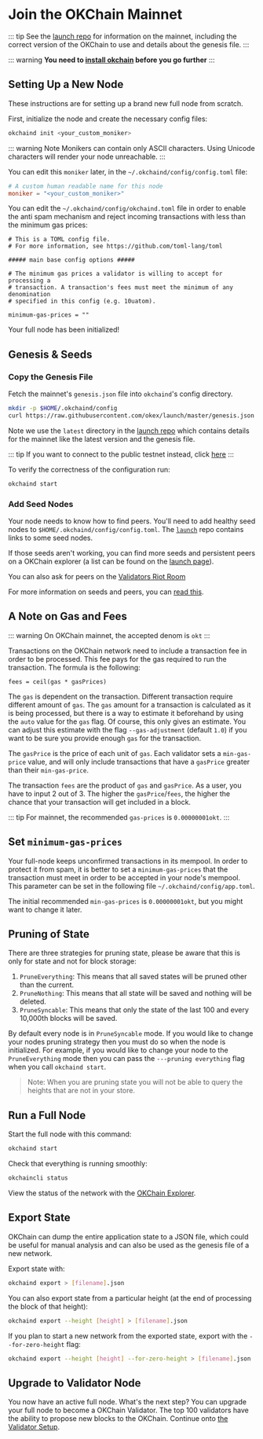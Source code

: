 <!--
order: 3
-->

# Join the OKChain Mainnet

::: tip 
See the [launch repo](https://github.com/okex/launch) for
information on the mainnet, including the correct version
of the OKChain to use and details about the genesis file.
:::

::: warning
**You need to [install okchain](./install-okchain.md) before you go further**
:::

## Setting Up a New Node

These instructions are for setting up a brand new full node from scratch.

First, initialize the node and create the necessary config files:

```bash
okchaind init <your_custom_moniker>
```

::: warning Note
Monikers can contain only ASCII characters. Using Unicode characters will render your node unreachable.
:::

You can edit this `moniker` later, in the `~/.okchaind/config/config.toml` file:

```toml
# A custom human readable name for this node
moniker = "<your_custom_moniker>"
```

You can edit the `~/.okchaind/config/okchaind.toml` file in order to enable the anti spam mechanism and reject incoming transactions with less than the minimum gas prices:

```
# This is a TOML config file.
# For more information, see https://github.com/toml-lang/toml

##### main base config options #####

# The minimum gas prices a validator is willing to accept for processing a
# transaction. A transaction's fees must meet the minimum of any denomination
# specified in this config (e.g. 10uatom).

minimum-gas-prices = ""
```

Your full node has been initialized! 

## Genesis & Seeds

### Copy the Genesis File

Fetch the mainnet's `genesis.json` file into `okchaind`'s config directory.

```bash
mkdir -p $HOME/.okchaind/config
curl https://raw.githubusercontent.com/okex/launch/master/genesis.json > $HOME/.okchaind/config/genesis.json
```

Note we use the `latest` directory in the [launch repo](https://github.com/okex/launch) which contains details for the mainnet like the latest version and the genesis file. 

::: tip
If you want to connect to the public testnet instead, click [here](./join-okchain-testnet.md)
:::

To verify the correctness of the configuration run:

```bash
okchaind start
```

### Add Seed Nodes

Your node needs to know how to find peers. You'll need to add healthy seed nodes to `$HOME/.okchaind/config/config.toml`. The [`launch`](https://github.com/okex/launch) repo contains links to some seed nodes.

If those seeds aren't working, you can find more seeds and persistent peers on a OKChain explorer (a list can be found on the [launch page](https://okchain.network/launch)). 

You can also ask for peers on the [Validators Riot Room](https://riot.im/app/#/room/#okchain-validators:matrix.org)

For more information on seeds and peers, you can [read this](https://docs.tendermint.com/master/spec/p2p/peer.html).

## A Note on Gas and Fees

::: warning
On OKChain mainnet, the accepted denom is `okt`
:::

Transactions on the OKChain network need to include a transaction fee in order to be processed. This fee pays for the gas required to run the transaction. The formula is the following:

```
fees = ceil(gas * gasPrices)
```

The `gas` is dependent on the transaction. Different transaction require different amount of `gas`. The `gas` amount for a transaction is calculated as it is being processed, but there is a way to estimate it beforehand by using the `auto` value for the `gas` flag. Of course, this only gives an estimate. You can adjust this estimate with the flag `--gas-adjustment` (default `1.0`) if you want to be sure you provide enough `gas` for the transaction. 

The `gasPrice` is the price of each unit of `gas`. Each validator sets a `min-gas-price` value, and will only include transactions that have a `gasPrice` greater than their `min-gas-price`. 

The transaction `fees` are the product of `gas` and `gasPrice`. As a user, you have to input 2 out of 3. The higher the `gasPrice`/`fees`, the higher the chance that your transaction will get included in a block. 

::: tip
For mainnet, the recommended `gas-prices` is `0.00000001okt`. 
::: 

## Set `minimum-gas-prices`

Your full-node keeps unconfirmed transactions in its mempool. In order to protect it from spam, it is better to set a `minimum-gas-prices` that the transaction must meet in order to be accepted in your node's mempool. This parameter can be set in the following file `~/.okchaind/config/app.toml`.

The initial recommended `min-gas-prices` is `0.00000001okt`, but you might want to change it later.

## Pruning of State

There are three strategies for pruning state, please be aware that this is only for state and not for block storage:

1. `PruneEverything`: This means that all saved states will be pruned other than the current.
2. `PruneNothing`: This means that all state will be saved and nothing will be deleted.
3. `PruneSyncable`: This means that only the state of the last 100 and every 10,000th blocks will be saved.

By default every node is in `PruneSyncable` mode. If you would like to change your nodes pruning strategy then you must do so when the node is initialized. For example, if you would like to change your node to the `PruneEverything` mode then you can pass the `---pruning everything` flag when you call `okchaind start`.

> Note: When you are pruning state you will not be able to query the heights that are not in your store.

## Run a Full Node

Start the full node with this command:

```bash
okchaind start
```

Check that everything is running smoothly:

```bash
okchaincli status
```

View the status of the network with the [OKChain Explorer](https://okchain.network/launch). 

## Export State

OKChain can dump the entire application state to a JSON file, which could be useful for manual analysis and can also be used as the genesis file of a new network.

Export state with:

```bash
okchaind export > [filename].json
```

You can also export state from a particular height (at the end of processing the block of that height):

```bash
okchaind export --height [height] > [filename].json
```

If you plan to start a new network from the exported state, export with the `--for-zero-height` flag:

```bash
okchaind export --height [height] --for-zero-height > [filename].json
```
## Upgrade to Validator Node

You now have an active full node. What's the next step? You can upgrade your full node to become a OKChain Validator. The top 100 validators have the ability to propose new blocks to the OKChain. Continue onto [the Validator Setup](../validators/validators-guide-cli.md).

